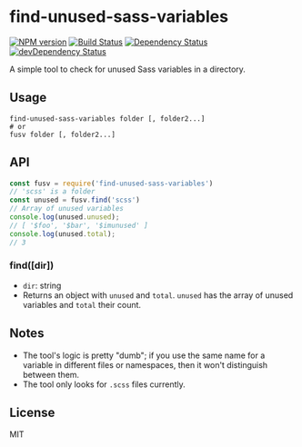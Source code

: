 # find-unused-sass-variables

[![NPM version](https://img.shields.io/npm/v/find-unused-sass-variables.svg)](https://www.npmjs.com/package/find-unused-sass-variables)
[![Build Status](https://img.shields.io/travis/XhmikosR/find-unused-sass-variables/master.svg)](https://travis-ci.org/XhmikosR/find-unused-sass-variables)
[![Dependency Status](https://img.shields.io/david/XhmikosR/find-unused-sass-variables.svg)](https://david-dm.org/XhmikosR/find-unused-sass-variables)
[![devDependency Status](https://img.shields.io/david/dev/XhmikosR/find-unused-sass-variables.svg)](https://david-dm.org/XhmikosR/find-unused-sass-variables#info=devDependencies)

A simple tool to check for unused Sass variables in a directory.

## Usage

```shell
find-unused-sass-variables folder [, folder2...]
# or
fusv folder [, folder2...]
```

## API

```js
const fusv = require('find-unused-sass-variables')
// 'scss' is a folder
const unused = fusv.find('scss')
// Array of unused variables
console.log(unused.unused);
// [ '$foo', '$bar', '$imunused' ]
console.log(unused.total);
// 3
```

### find([dir])

* `dir`: string
* Returns an object with `unused` and `total`. `unused` has the array of unused variables and `total` their count.

## Notes

* The tool's logic is pretty "dumb"; if you use the same name for a variable in different files or namespaces,
  then it won't distinguish between them.
* The tool only looks for `.scss` files currently.

## License

MIT
